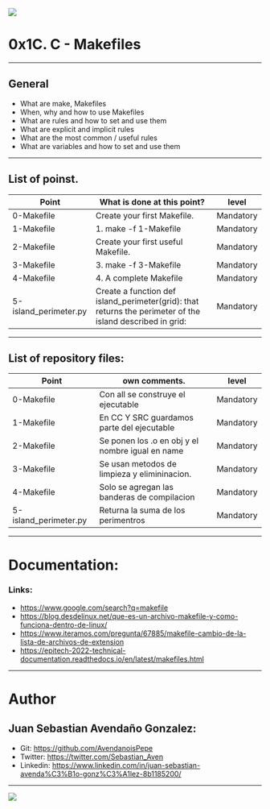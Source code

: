 ![](https://i.ytimg.com/vi/_r7i5X0rXJk/maxresdefault.jpg)

# 0x1C. C - Makefiles

------------

## General

- What are make, Makefiles
- When, why and how to use Makefiles
- What are rules and how to set and use them
- What are explicit and implicit rules
- What are the most common / useful rules
- What are variables and how to set and use them

------------

## List of poinst.

|  Point | What is done at this point? | level |
| ------------ | ------------ | ------------ |
| 0-Makefile | Create your first Makefile. | Mandatory |
| 1-Makefile | 1. make -f 1-Makefile | Mandatory |
| 2-Makefile | Create your first useful Makefile. | Mandatory |
| 3-Makefile | 3. make -f 3-Makefile | Mandatory |
| 4-Makefile | 4. A complete Makefile | Mandatory |
| 5-island_perimeter.py | Create a function def island_perimeter(grid): that returns the perimeter of the island described in grid: | Mandatory |


------------

## List of repository files:

|  Point | own comments.  | level |
| ------------ | ------------ | ------------ |
| 0-Makefile | Con all se construye el ejecutable | Mandatory |
| 1-Makefile | En CC Y SRC guardamos parte del ejecutable | Mandatory |
| 2-Makefile | Se ponen los .o en obj y el nombre igual en name | Mandatory |
| 3-Makefile | Se usan metodos de limpieza y elimininacion. | Mandatory |
| 4-Makefile | Solo se agregan las banderas de compilacion | Mandatory |
| 5-island_perimeter.py | Returna la suma de los perimentros | Mandatory |

------------

# Documentation:
### Links:

- https://www.google.com/search?q=makefile
- https://blog.desdelinux.net/que-es-un-archivo-makefile-y-como-funciona-dentro-de-linux/
- https://www.iteramos.com/pregunta/67885/makefile-cambio-de-la-lista-de-archivos-de-extension
- https://epitech-2022-technical-documentation.readthedocs.io/en/latest/makefiles.html

------------

# Author

## Juan Sebastian Avendaño Gonzalez:
- Git: https://github.com/AvendanoisPepe
- Twitter: https://twitter.com/Sebastian_Aven
- Linkedin: https://www.linkedin.com/in/juan-sebastian-avenda%C3%B1o-gonz%C3%A1lez-8b1185200/

------------

![](https://i.imgur.com/HPJ8Qn8.jpg)